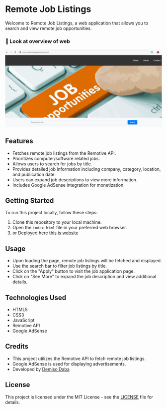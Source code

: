 # Remote Job Listings

Welcome to Remote Job Listings, a web application that allows you to search and view remote job opportunities.

### 🌟 Look at overview of web
<p align="center"> 
  <kbd>
    <a href="https://DemisoDaba/joblist" target="_blank"><img src="sample.gif" alt="Portfolio Preview">
  </a>
  </kbd>
</p>



## Features

- Fetches remote job listings from the Remotive API.
- Prioritizes computer/software related jobs.
- Allows users to search for jobs by title.
- Provides detailed job information including company, category, location, and publication date.
- Users can expand job descriptions to view more information.
- Includes Google AdSense integration for monetization.

## Getting Started

To run this project locally, follow these steps:

1. Clone this repository to your local machine.
2. Open the `index.html` file in your preferred web browser.
3. or Deployed here [this is website](https://demisodaba.github.io/joblist/)

## Usage

- Upon loading the page, remote job listings will be fetched and displayed.
- Use the search bar to filter job listings by title.
- Click on the "Apply" button to visit the job application page.
- Click on "See More" to expand the job description and view additional details.

## Technologies Used

- HTML5
- CSS3
- JavaScript
- Remotive API
- Google AdSense

## Credits

- This project utilizes the Remotive API to fetch remote job listings.
- Google AdSense is used for displaying advertisements.
- Developed by [Demiso Daba](https://github.com/DemisoDaba)

## License

This project is licensed under the MIT License - see the [LICENSE](LICENSE) file for details.


